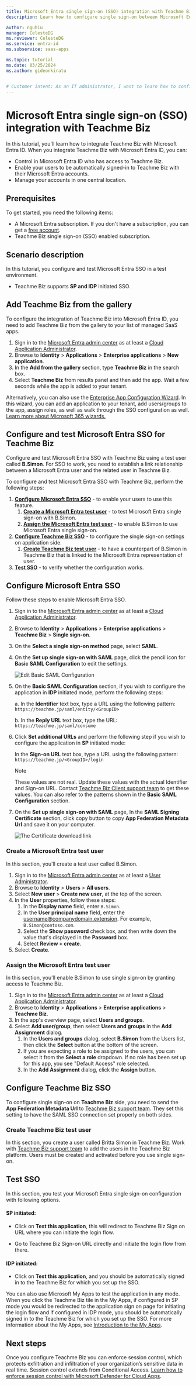 ```yaml
---
title: Microsoft Entra single sign-on (SSO) integration with Teachme Biz
description: Learn how to configure single sign-on between Microsoft Entra ID and Teachme Biz.

author: nguhiu
manager: CelesteDG
ms.reviewer: CelesteDG
ms.service: entra-id
ms.subservice: saas-apps

ms.topic: tutorial
ms.date: 03/25/2024
ms.author: gideonkiratu


# Customer intent: As an IT administrator, I want to learn how to configure single sign-on between Microsoft Entra ID and Teachme Biz so that I can control who has access to Teachme Biz, enable automatic sign-in with Microsoft Entra accounts, and manage my accounts in one central location.
---
```


# Microsoft Entra single sign-on (SSO) integration with Teachme Biz

In this tutorial, you'll learn how to integrate Teachme Biz with Microsoft Entra ID. When you integrate Teachme Biz with Microsoft Entra ID, you can:

* Control in Microsoft Entra ID who has access to Teachme Biz.
* Enable your users to be automatically signed-in to Teachme Biz with their Microsoft Entra accounts.
* Manage your accounts in one central location.

## Prerequisites

To get started, you need the following items:

* A Microsoft Entra subscription. If you don't have a subscription, you can get a [free account](https://azure.microsoft.com/free/).
* Teachme Biz single sign-on (SSO) enabled subscription.

## Scenario description

In this tutorial, you configure and test Microsoft Entra SSO in a test environment.

* Teachme Biz supports **SP and IDP** initiated SSO.

## Add Teachme Biz from the gallery

To configure the integration of Teachme Biz into Microsoft Entra ID, you need to add Teachme Biz from the gallery to your list of managed SaaS apps.

1. Sign in to the [Microsoft Entra admin center](https://entra.microsoft.com) as at least a [Cloud Application Administrator](~/identity/role-based-access-control/permissions-reference.md#cloud-application-administrator).
1. Browse to **Identity** > **Applications** > **Enterprise applications** > **New application**.
1. In the **Add from the gallery** section, type **Teachme Biz** in the search box.
1. Select **Teachme Biz** from results panel and then add the app. Wait a few seconds while the app is added to your tenant.

 Alternatively, you can also use the [Enterprise App Configuration Wizard](https://portal.office.com/AdminPortal/home?Q=Docs#/azureadappintegration). In this wizard, you can add an application to your tenant, add users/groups to the app, assign roles, as well as walk through the SSO configuration as well. [Learn more about Microsoft 365 wizards.](/microsoft-365/admin/misc/azure-ad-setup-guides)

<a name='configure-and-test-azure-ad-sso-for-teachme-biz'></a>

## Configure and test Microsoft Entra SSO for Teachme Biz

Configure and test Microsoft Entra SSO with Teachme Biz using a test user called **B.Simon**. For SSO to work, you need to establish a link relationship between a Microsoft Entra user and the related user in Teachme Biz.

To configure and test Microsoft Entra SSO with Teachme Biz, perform the following steps:

1. **[Configure Microsoft Entra SSO](#configure-azure-ad-sso)** - to enable your users to use this feature.
    1. **[Create a Microsoft Entra test user](#create-an-azure-ad-test-user)** - to test Microsoft Entra single sign-on with B.Simon.
    1. **[Assign the Microsoft Entra test user](#assign-the-azure-ad-test-user)** - to enable B.Simon to use Microsoft Entra single sign-on.
1. **[Configure Teachme Biz SSO](#configure-teachme-biz-sso)** - to configure the single sign-on settings on application side.
    1. **[Create Teachme Biz test user](#create-teachme-biz-test-user)** - to have a counterpart of B.Simon in Teachme Biz that is linked to the Microsoft Entra representation of user.
1. **[Test SSO](#test-sso)** - to verify whether the configuration works.

<a name='configure-azure-ad-sso'></a>

## Configure Microsoft Entra SSO

Follow these steps to enable Microsoft Entra SSO.

1. Sign in to the [Microsoft Entra admin center](https://entra.microsoft.com) as at least a [Cloud Application Administrator](~/identity/role-based-access-control/permissions-reference.md#cloud-application-administrator).
1. Browse to **Identity** > **Applications** > **Enterprise applications** > **Teachme Biz** > **Single sign-on**.
1. On the **Select a single sign-on method** page, select **SAML**.
1. On the **Set up single sign-on with SAML** page, click the pencil icon for **Basic SAML Configuration** to edit the settings.

   ![Edit Basic SAML Configuration](common/edit-urls.png)

1. On the **Basic SAML Configuration** section, if you wish to configure the application in **IDP** initiated mode, perform the following steps:

    a. In the **Identifier** text box, type a URL using the following pattern:
    `https://teachme.jp/saml/entity/<GroupID>`

    b. In the **Reply URL** text box, type the URL:
    `https://teachme.jp/saml/consume`

1. Click **Set additional URLs** and perform the following step if you wish to configure the application in **SP** initiated mode:

    In the **Sign-on URL** text box, type a URL using the following pattern:
    `https://teachme.jp/<GroupID>/login`

	> [!NOTE]
	> These values are not real. Update these values with the actual Identifier and Sign-on URL. Contact [Teachme Biz Client support team](mailto:support@teachme.jp) to get these values. You can also refer to the patterns shown in the **Basic SAML Configuration** section.

1. On the **Set up single sign-on with SAML** page, In the **SAML Signing Certificate** section, click copy button to copy **App Federation Metadata Url** and save it on your computer.

	![The Certificate download link](common/copy-metadataurl.png)

<a name='create-an-azure-ad-test-user'></a>

### Create a Microsoft Entra test user

In this section, you'll create a test user called B.Simon.

1. Sign in to the [Microsoft Entra admin center](https://entra.microsoft.com) as at least a [User Administrator](~/identity/role-based-access-control/permissions-reference.md#user-administrator).
1. Browse to **Identity** > **Users** > **All users**.
1. Select **New user** > **Create new user**, at the top of the screen.
1. In the **User** properties, follow these steps:
   1. In the **Display name** field, enter `B.Simon`.  
   1. In the **User principal name** field, enter the username@companydomain.extension. For example, `B.Simon@contoso.com`.
   1. Select the **Show password** check box, and then write down the value that's displayed in the **Password** box.
   1. Select **Review + create**.
1. Select **Create**.

<a name='assign-the-azure-ad-test-user'></a>

### Assign the Microsoft Entra test user

In this section, you'll enable B.Simon to use single sign-on by granting access to Teachme Biz.

1. Sign in to the [Microsoft Entra admin center](https://entra.microsoft.com) as at least a [Cloud Application Administrator](~/identity/role-based-access-control/permissions-reference.md#cloud-application-administrator).
1. Browse to **Identity** > **Applications** > **Enterprise applications** > **Teachme Biz**.
1. In the app's overview page, select **Users and groups**.
1. Select **Add user/group**, then select **Users and groups** in the **Add Assignment** dialog.
   1. In the **Users and groups** dialog, select **B.Simon** from the Users list, then click the **Select** button at the bottom of the screen.
   1. If you are expecting a role to be assigned to the users, you can select it from the **Select a role** dropdown. If no role has been set up for this app, you see "Default Access" role selected.
   1. In the **Add Assignment** dialog, click the **Assign** button.

## Configure Teachme Biz SSO

To configure single sign-on on **Teachme Biz** side, you need to send the **App Federation Metadata Url** to [Teachme Biz support team](mailto:support@teachme.jp). They set this setting to have the SAML SSO connection set properly on both sides.

### Create Teachme Biz test user

In this section, you create a user called Britta Simon in Teachme Biz. Work with [Teachme Biz support team](mailto:support@teachme.jp) to add the users in the Teachme Biz platform. Users must be created and activated before you use single sign-on.

## Test SSO 

In this section, you test your Microsoft Entra single sign-on configuration with following options. 

#### SP initiated:

* Click on **Test this application**, this will redirect to Teachme Biz Sign on URL where you can initiate the login flow.  

* Go to Teachme Biz Sign-on URL directly and initiate the login flow from there.

#### IDP initiated:

* Click on **Test this application**, and you should be automatically signed in to the Teachme Biz for which you set up the SSO. 

You can also use Microsoft My Apps to test the application in any mode. When you click the Teachme Biz tile in the My Apps, if configured in SP mode you would be redirected to the application sign on page for initiating the login flow and if configured in IDP mode, you should be automatically signed in to the Teachme Biz for which you set up the SSO. For more information about the My Apps, see [Introduction to the My Apps](https://support.microsoft.com/account-billing/sign-in-and-start-apps-from-the-my-apps-portal-2f3b1bae-0e5a-4a86-a33e-876fbd2a4510).

## Next steps

Once you configure Teachme Biz you can enforce session control, which protects exfiltration and infiltration of your organization’s sensitive data in real time. Session control extends from Conditional Access. [Learn how to enforce session control with Microsoft Defender for Cloud Apps](/cloud-app-security/proxy-deployment-aad).
